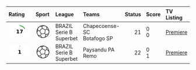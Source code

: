 | Rating                                                                                                                                 | Sport                                                                                                        | League                     | Teams                         |   Status | Score   | TV Listing                                                           |
|:---------------------------------------------------------------------------------------------------------------------------------------|:-------------------------------------------------------------------------------------------------------------|:---------------------------|:------------------------------|---------:|:--------|:---------------------------------------------------------------------|
| <img src="https://raw.githubusercontent.com/BlakeDuncan25/Donut-SVG-Ratings/bac4e4a278175106499642192132b1786a9aec38/17.svg" alt="17"> | <img src="https://raw.githubusercontent.com/BlakeDuncan25/Donut-SVG-Ratings/master/soccer.png" alt="Soccer"> | BRAZIL<br>Serie B Superbet | Chapecoense-SC<br>Botafogo SP |       21 | 0<br>0  | <a href="https://www.sling.com/international/brazilian">Premiere</a> |
| <img src="https://raw.githubusercontent.com/BlakeDuncan25/Donut-SVG-Ratings/bac4e4a278175106499642192132b1786a9aec38/1.svg" alt="1">   | <img src="https://raw.githubusercontent.com/BlakeDuncan25/Donut-SVG-Ratings/master/soccer.png" alt="Soccer"> | BRAZIL<br>Serie B Superbet | Paysandu PA<br>Remo           |       22 | 0<br>1  | <a href="https://www.sling.com/international/brazilian">Premiere</a> |